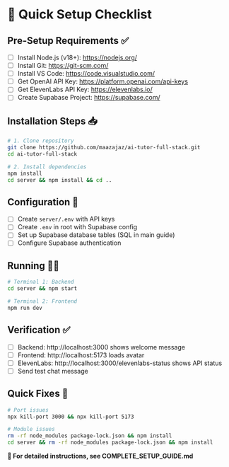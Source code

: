 # 🚀 Quick Setup Checklist

## Pre-Setup Requirements ✅
- [ ] Install Node.js (v18+): https://nodejs.org/
- [ ] Install Git: https://git-scm.com/
- [ ] Install VS Code: https://code.visualstudio.com/
- [ ] Get OpenAI API Key: https://platform.openai.com/api-keys
- [ ] Get ElevenLabs API Key: https://elevenlabs.io/
- [ ] Create Supabase Project: https://supabase.com/

## Installation Steps 📥
```bash
# 1. Clone repository
git clone https://github.com/maazajaz/ai-tutor-full-stack.git
cd ai-tutor-full-stack

# 2. Install dependencies
npm install
cd server && npm install && cd ..
```

## Configuration 🔧
- [ ] Create `server/.env` with API keys
- [ ] Create `.env` in root with Supabase config
- [ ] Set up Supabase database tables (SQL in main guide)
- [ ] Configure Supabase authentication

## Running 🏃‍♂️
```bash
# Terminal 1: Backend
cd server && npm start

# Terminal 2: Frontend  
npm run dev
```

## Verification ✅
- [ ] Backend: http://localhost:3000 shows welcome message
- [ ] Frontend: http://localhost:5173 loads avatar
- [ ] ElevenLabs: http://localhost:3000/elevenlabs-status shows API status
- [ ] Send test chat message

## Quick Fixes 🔧
```bash
# Port issues
npx kill-port 3000 && npx kill-port 5173

# Module issues
rm -rf node_modules package-lock.json && npm install
cd server && rm -rf node_modules package-lock.json && npm install
```

**📖 For detailed instructions, see COMPLETE_SETUP_GUIDE.md**
